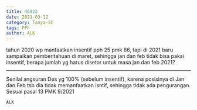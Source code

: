 ```yaml
---
title: 46922
date: 2021-03-12
category: Tanya-SC
tags: PPh
author: ALK
---
```


tahun 2020 wp manfaatkan insentif pph 25 pmk 86, tapi di 2021 baru sampaikan pemberitahuan di maret, sehingga jan dan feb tidak bisa pakai insentif, berapa jumlah yg harus disetor untuk masa jan dan feb 2021?

---

Senilai angsuran Des yg 100% (sebelum insentif), karena posisinya di Jan dan Feb tsb dia tidak memanfaatkan isntif, sehingga tidak ada pengurangan. Sesuai pasal 13 PMK 9/2021

`ALK`
